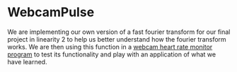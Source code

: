 # WebcamPulse
We are implementing our own version of a fast fourier transform for our final
project in linearity 2 to help us better understand how the fourier transform
works. We are then using this function in a [webcam heart rate monitor program](https://github.com/vickymmcd/HeartMonitor)
to test its functionality and play with an application of what
we have learned.
